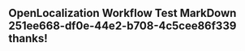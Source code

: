 <properties
ms.topic="hero-topic"
ms.test1="hero-topic"
ms.test2="test"/>

## OpenLocalization Workflow Test MarkDown 251ee668-df0e-44e2-b708-4c5cee86f339 thanks!
